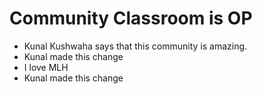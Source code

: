 # Community Classroom is OP

- Kunal Kushwaha says that this community is amazing.
- Kunal made this change
- I love MLH
- Kunal made this change
